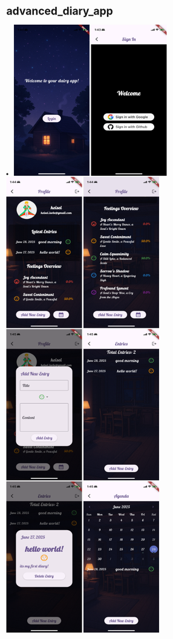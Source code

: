 # advanced_diary_app

<li>
  <img src='images/IMG_2003.PNG' style='width: 200px;height: 400px'>
  <img src='images/IMG_2004.PNG' style='width: 200px;height: 400px'>
  <img src='images/IMG_2005.PNG' style='width: 200px;height: 400px'>
  <img src='images/IMG_2006.PNG' style='width: 200px;height: 400px'>
  <img src='images/IMG_2007.PNG' style='width: 200px;height: 400px'>
  <img src='images/IMG_2008.PNG' style='width: 200px;height: 400px'>
  <img src='images/IMG_2009.PNG' style='width: 200px;height: 400px'>
  <img src='images/IMG_2010.PNG' style='width: 200px;height: 400px'>
</li>
